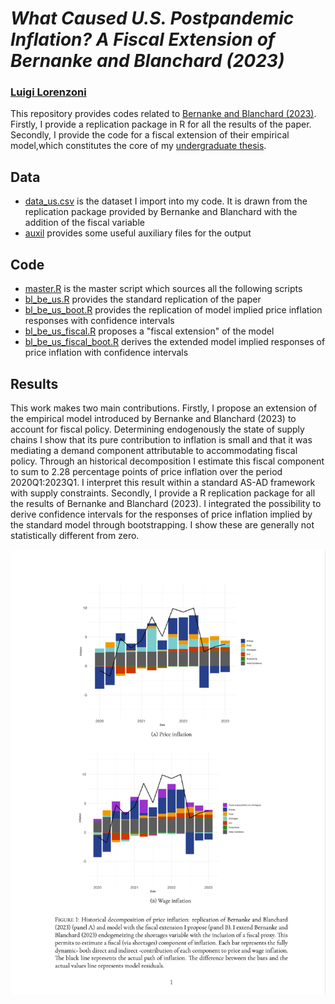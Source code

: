 # _What Caused U.S. Postpandemic Inflation? A Fiscal Extension of Bernanke and Blanchard (2023)_
### [Luigi Lorenzoni](mailto:luigi.lorenzoni@studbocconi.it?subject=[GitHub]%Bernanke%20Blanchard%20)
This repository provides codes related to [Bernanke and Blanchard (2023)](https://www.brookings.edu/wp-content/uploads/2023/04/bernanke-blanchard-conference-draft_5.23.23.pdf). Firstly, I provide a replication package in R for all the results of the paper. Secondly, I provide the code for a fiscal extension of their empirical model,which constitutes the core of my [undergraduate thesis](https://www.dropbox.com/scl/fi/b37gdpdzzeugwhygr2tqg/tesi_lorenzoni_def.pdf?rlkey=h1hlmgj1177jjxcz2m4cpgpr6&st=rxwyc3uq&dl=0).

## Data
* [data_us.csv](data/data_us.csv) is the dataset I import into my code. It is drawn from the replication package provided by Bernanke and Blanchard with the addition of the fiscal variable
* [auxil](auxil) provides some useful auxiliary files for the output

## Code
* [master.R](code/master.R) is the master script which sources all the following scripts
* [bl_be_us.R](code/bl_be_us.R) provides the standard replication of the paper
* [bl_be_us_boot.R](code/bl_be_us_boot.R) provides the replication of model implied price inflation responses with confidence intervals
* [bl_be_us_fiscal.R](code/bl_be_us_fiscal.R) proposes a "fiscal extension" of the model
* [bl_be_us_fiscal_boot.R](code/bl_be_us_fiscal_boot.R) derives the extended model implied responses of price inflation with confidence intervals

## Results

This work makes two main contributions. Firstly, I propose an extension of the empirical model introduced by Bernanke and Blanchard (2023) to account for fiscal policy. Determining endogenously the state of supply chains I show that its pure contribution to inflation is small and that it was mediating a demand component attributable to accommodating fiscal policy. Through an historical decomposition I estimate this fiscal component to sum to 2.28 percentage points of price inflation over the period 2020Q1:2023Q1. I interpret this result within a standard AS-AD framework with supply constraints. Secondly, I provide a R replication package for all the results of Bernanke and Blanchard (2023). I integrated the possibility to derive confidence intervals for the responses of price inflation implied by the standard model through bootstrapping. I show these are generally not statistically different from zero.

![symbol](decomps.png)
